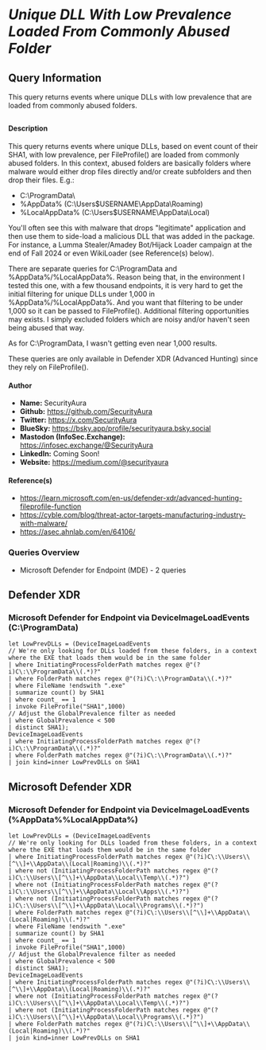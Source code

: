 # *Unique DLL With Low Prevalence Loaded From Commonly Abused Folder*

## Query Information

This query returns events where unique DLLs with low prevalence that are loaded from commonly abused folders.

##

#### Description

This query returns events where unique DLLs, based on event count of their SHA1, with low prevalence, per FileProfile() are loaded from commonly abused folders. In this context, abused folders are basically folders where malware would either drop files directly and/or create subfolders and then drop their files. E.g.:

- C:\ProgramData\
- %AppData% (C:\Users\$USERNAME\AppData\Roaming\)
- %LocalAppData% (C:\Users\$USERNAME\AppData\Local\)

You'll often see this with malware that drops "legitimate" application and then use them to side-load a malicious DLL that was added in the package. For instance, a Lumma Stealer/Amadey Bot/Hijack Loader campaign at the end of Fall 2024 or even WikiLoader (see Reference(s) below).

There are separate queries for C:\ProgramData and %AppData%/%LocalAppData%. Reason being that, in the environment I tested this one, with a few thousand endpoints, it is very hard to get the initial filtering for unique DLLs under 1,000 in %AppData%/%LocalAppData%. And you want that filtering to be under 1,000 so it can be passed to FileProfile(). Additional filtering opportunities may exists. I simply excluded folders which are noisy and/or haven't seen being abused that way.

As for C:\ProgramData, I wasn't getting even near 1,000 results.

These queries are only available in Defender XDR (Advanced Hunting) since they rely on FileProfile().

#### Author <Optional>
- **Name:** SecurityAura
- **Github:** https://github.com/SecurityAura
- **Twitter:** https://x.com/SecurityAura
- **BlueSky:** https://bsky.app/profile/securityaura.bsky.social
- **Mastodon (InfoSec.Exchange):** https://infosec.exchange/@SecurityAura
- **LinkedIn:** Coming Soon!
- **Website:** https://medium.com/@securityaura

#### Reference(s)

- https://learn.microsoft.com/en-us/defender-xdr/advanced-hunting-fileprofile-function
- https://cyble.com/blog/threat-actor-targets-manufacturing-industry-with-malware/
- https://asec.ahnlab.com/en/64106/

### Queries Overview ###

- Microsoft Defender for Endpoint (MDE) - 2 queries

## Defender XDR ##
### Microsoft Defender for Endpoint via DeviceImageLoadEvents (C:\ProgramData) ###
```KQL
let LowPrevDLLs = (DeviceImageLoadEvents
// We're only looking for DLLs loaded from these folders, in a context where the EXE that loads them would be in the same folder
| where InitiatingProcessFolderPath matches regex @"(?i)C\:\\ProgramData\\(.*)?"
| where FolderPath matches regex @"(?i)C\:\\ProgramData\\(.*)?"
| where FileName !endswith ".exe"
| summarize count() by SHA1
| where count_ == 1
| invoke FileProfile("SHA1",1000)
// Adjust the GlobalPrevalence filter as needed
| where GlobalPrevalence < 500
| distinct SHA1);
DeviceImageLoadEvents
| where InitiatingProcessFolderPath matches regex @"(?i)C\:\\ProgramData\\(.*)?"
| where FolderPath matches regex @"(?i)C\:\\ProgramData\\(.*)?"
| join kind=inner LowPrevDLLs on SHA1
```
## Microsoft Defender XDR ##
### Microsoft Defender for Endpoint via DeviceImageLoadEvents (%AppData%\%LocalAppData%) ###
```KQL
let LowPrevDLLs = (DeviceImageLoadEvents
// We're only looking for DLLs loaded from these folders, in a context where the EXE that loads them would be in the same folder
| where InitiatingProcessFolderPath matches regex @"(?i)C\:\\Users\\[^\\]+\\AppData\\(Local|Roaming)\\(.*)?"
| where not (InitiatingProcessFolderPath matches regex @"(?i)C\:\\Users\\[^\\]+\\AppData\\Local\\Temp\\(.*)?")
| where not (InitiatingProcessFolderPath matches regex @"(?i)C\:\\Users\\[^\\]+\\AppData\\Local\\Apps\\(.*)?")
| where not (InitiatingProcessFolderPath matches regex @"(?i)C\:\\Users\\[^\\]+\\AppData\\Local\\Programs\\(.*)?")
| where FolderPath matches regex @"(?i)C\:\\Users\\[^\\]+\\AppData\\(Local|Roaming)\\(.*)?"
| where FileName !endswith ".exe"
| summarize count() by SHA1
| where count_ == 1
| invoke FileProfile("SHA1",1000)
// Adjust the GlobalPrevalence filter as needed
| where GlobalPrevalence < 500
| distinct SHA1);
DeviceImageLoadEvents
| where InitiatingProcessFolderPath matches regex @"(?i)C\:\\Users\\[^\\]+\\AppData\\(Local|Roaming)\\(.*)?"
| where not (InitiatingProcessFolderPath matches regex @"(?i)C\:\\Users\\[^\\]+\\AppData\\Local\\Temp\\(.*)?")
| where not (InitiatingProcessFolderPath matches regex @"(?i)C\:\\Users\\[^\\]+\\AppData\\Local\\Programs\\(.*)?")
| where FolderPath matches regex @"(?i)C\:\\Users\\[^\\]+\\AppData\\(Local|Roaming)\\(.*)?"
| join kind=inner LowPrevDLLs on SHA1
```
